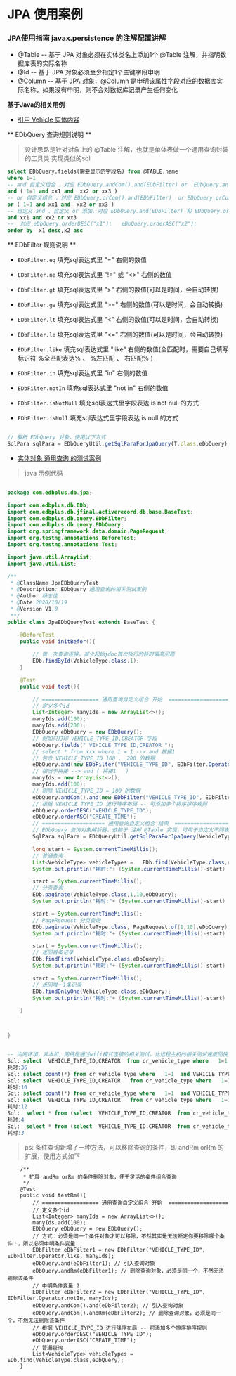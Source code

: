
# JPA 使用案例

### JPA使用指南 javax.persistence 的注解配置讲解
- @Table -- 基于 JPA 对象必须在实体类名上添加1个 @Table 注解，并指明数据库表的实际名称
- @Id -- 基于 JPA 对象必须至少指定1个主键字段申明
- @Column -- 基于 JPA 对象，@Column 是申明该属性字段对应的数据库实际名称，如果没有申明，则不会对数据库记录产生任何变化

**基于Java的相关用例**

- [引用 Vehicle 实体内容](../../src/test/java/com/edb/cloud/jfinal/activerecord/db/jpa/VehicleType.java)

** EDbQuery 查询规则说明 **
> 设计思路是针对对象上的 @Table 注解，也就是单体表做一个通用查询封装的工具类
> 实现类似的sql

```sql
select EDbQuery.fields(需要显示的字段名) from @TABLE.name 
where 1=1
-- and 自定义组合 ，对应 EDbQuery.andCom().and(EDbFilter) or  EDbQuery.andCom().or(EDbFilter)
and ( 1=1 and xx1 and  xx2 or xx3 )
-- or 自定义组合 ，对应 EDbQuery.orCom().and(EDbFilter)  or EDbQuery.orCom().or(EDbFilter) 
or ( 1=1 and xx1 and  xx2 or xx3 )
-- 自定义 and 、自定义 or 添加，对应 EDbQuery.and(EDbFilter) 和 EDbQuery.or(EDbFilter)
and xx1 and xx2 or xx3
--  对应 eDbQuery.orderDESC("x1");   eDbQuery.orderASC("x2");
order by  x1 desc,x2 asc

```

** EDbFilter 规则说明 **

- `EDbFilter.eq`   填充sql表达式里 "=" 右侧的数值

- `EDbFilter.ne`   填充sql表达式里 "!=" 或 "<>" 右侧的数值

- `EDbFilter.gt`   填充sql表达式里 ">"  右侧的数值(可以是时间，会自动转换)

- `EDbFilter.ge`   填充sql表达式里 ">="  右侧的数值(可以是时间，会自动转换)

- `EDbFilter.lt`   填充sql表达式里 "<"  右侧的数值(可以是时间，会自动转换)

- `EDbFilter.le`   填充sql表达式里 "<="  右侧的数值(可以是时间，会自动转换)

- `EDbFilter.like`  填充sql表达式里 "like"  右侧的数值(全匹配时，需要自己填写标识符 %全匹配表达% 、 %左匹配 、 右匹配% )

- `EDbFilter.in`    填充sql表达式里 "in"  右侧的数值

- `EDbFilter.notIn`     填充sql表达式里 "not in"  右侧的数值

- `EDbFilter.isNotNull` 填充sql表达式里字段表达 is not null 的方式 

- `EDbFilter.isNull`    填充sql表达式里字段表达 is null 的方式 

```javascript

// 解析 EDbQuery 对象，使用以下方式
SqlPara sqlPara = EDbQueryUtil.getSqlParaForJpaQuery(T.class,eDbQuery);

```

- [实体对象 通用查询 的测试案例](../../src/test/java/com/edb/cloud/jfinal/activerecord/db/jpa/JpaEDbQueryTest.java)

> java 示例代码

```java

package com.edbplus.db.jpa;

import com.edbplus.db.EDb;
import com.edbplus.db.jfinal.activerecord.db.base.BaseTest;
import com.edbplus.db.query.EDbFilter;
import com.edbplus.db.query.EDbQuery;
import org.springframework.data.domain.PageRequest;
import org.testng.annotations.BeforeTest;
import org.testng.annotations.Test;

import java.util.ArrayList;
import java.util.List;

/**
 * @ClassName JpaEDbQueryTest
 * @Description: EDbQuery 通用查询的相关测试案例
 * @Author 杨志佳
 * @Date 2020/10/19
 * @Version V1.0
 **/
public class JpaEDbQueryTest extends BaseTest {

    @BeforeTest
    public void initBefor(){
        
        // 做一次查询连接，减少起始jdbc首次执行的耗时偏高问题
        EDb.findById(VehicleType.class,1);
    }

    @Test
    public void test(){

        // ================== 通用查询自定义组合 开始  ===================
        // 定义多个id
        List<Integer> manyIds = new ArrayList<>();
        manyIds.add(100);
        manyIds.add(200);
        EDbQuery eDbQuery = new EDbQuery();
        // 假如只打印 VEHICLE_TYPE_ID,CREATOR 字段
        eDbQuery.fields(" VEHICLE_TYPE_ID,CREATOR ");
        // select * from xxx where 1 = 1 --> and 拼接1
        // 包含 VEHICLE_TYPE_ID 100 、 200 的数据
        eDbQuery.and(new EDbFilter("VEHICLE_TYPE_ID", EDbFilter.Operator.in, manyIds));
        // 相当于拼接 --> and ( 拼接1   )
        manyIds = new ArrayList<>();
        manyIds.add(100);
        // 剔除 VEHICLE_TYPE_ID = 100 的数据
        eDbQuery.andCom().and(new EDbFilter("VEHICLE_TYPE_ID", EDbFilter.Operator.notIn, manyIds));
        // 根据 VEHICLE_TYPE_ID 进行降序布局 -- 可添加多个排序排序规则
        eDbQuery.orderDESC("VEHICLE_TYPE_ID");
        eDbQuery.orderASC("CREATE_TIME");
        // ==================== 通用查询自定义组合 结束  ===================
        // EDbQuery 查询对象解析器，依赖于 注解 @Table 实现，可用于自定义不同表视图切换时使用
        SqlPara sqlPara = EDbQueryUtil.getSqlParaForJpaQuery(VehicleType.class,eDbQuery);

        long start = System.currentTimeMillis();
        // 普通查询
        List<VehicleType> vehicleTypes =   EDb.find(VehicleType.class,eDbQuery);
        System.out.println("耗时:"+ (System.currentTimeMillis()-start) );

        start = System.currentTimeMillis();
        // 分页查询
        EDb.paginate(VehicleType.class,1,10,eDbQuery);
        System.out.println("耗时:"+ (System.currentTimeMillis()-start) );

        start = System.currentTimeMillis();
        // PageRequest 分页查询
        EDb.paginate(VehicleType.class, PageRequest.of(1,10),eDbQuery);
        System.out.println("耗时:"+ (System.currentTimeMillis()-start) );

        start = System.currentTimeMillis();
        // 返回首条记录
        EDb.findFirst(VehicleType.class,eDbQuery);
        System.out.println("耗时:"+ (System.currentTimeMillis()-start) );

        start = System.currentTimeMillis();
        // 返回唯一1条记录
        EDb.findOnlyOne(VehicleType.class,eDbQuery);
        System.out.println("耗时:"+ (System.currentTimeMillis()-start) );

    }



}

```

```sql

-- 内网环境，非本机，网络是通过wifi模式连接的相关测试，比远程主机的相关测试速度回快点，实际上云上服务器的响应更快
Sql: select  VEHICLE_TYPE_ID,CREATOR  from cr_vehicle_type where   1=1  and VEHICLE_TYPE_ID in (?,?) and ( 1=1  and VEHICLE_TYPE_ID not in (?) ) order by VEHICLE_TYPE_ID desc,CREATE_TIME asc
耗时:36
Sql: select count(*) from cr_vehicle_type where   1=1  and VEHICLE_TYPE_ID in (?,?) and ( 1=1  and VEHICLE_TYPE_ID not in (?) ) 
Sql: select  VEHICLE_TYPE_ID,CREATOR   from cr_vehicle_type where   1=1  and VEHICLE_TYPE_ID in (?,?) and ( 1=1  and VEHICLE_TYPE_ID not in (?) ) order by VEHICLE_TYPE_ID desc,CREATE_TIME asc limit 0, 10
耗时:10
Sql: select count(*) from cr_vehicle_type where   1=1  and VEHICLE_TYPE_ID in (?,?) and ( 1=1  and VEHICLE_TYPE_ID not in (?) ) 
Sql: select  VEHICLE_TYPE_ID,CREATOR   from cr_vehicle_type where   1=1  and VEHICLE_TYPE_ID in (?,?) and ( 1=1  and VEHICLE_TYPE_ID not in (?) ) order by VEHICLE_TYPE_ID desc,CREATE_TIME asc limit 0, 10
耗时:12
Sql:  select * from (select  VEHICLE_TYPE_ID,CREATOR  from cr_vehicle_type where   1=1  and VEHICLE_TYPE_ID in (?,?) and ( 1=1  and VEHICLE_TYPE_ID not in (?) ) order by VEHICLE_TYPE_ID desc,CREATE_TIME asc) as edb_findFirst_tb limit 2
耗时:4
Sql:  select * from (select  VEHICLE_TYPE_ID,CREATOR  from cr_vehicle_type where   1=1  and VEHICLE_TYPE_ID in (?,?) and ( 1=1  and VEHICLE_TYPE_ID not in (?) ) order by VEHICLE_TYPE_ID desc,CREATE_TIME asc) as edb_findFirst_tb limit 2
耗时:3


```
> ps: 条件查询新增了一种方法，可以移除查询的条件，即 andRm orRm 的扩展，使用方式如下

```
    /**
     * 扩展 andRm orRm 的条件删除对象，便于灵活的条件组合查询
     */
    @Test
    public void testRm(){
        // ================== 通用查询自定义组合 开始  ===================
        // 定义多个id
        List<Integer> manyIds = new ArrayList<>();
        manyIds.add(100);
        EDbQuery eDbQuery = new EDbQuery();
        // 方式：必须是同一个条件对象才可以移除，不然其实是无法断定你要移除哪个条件！，所以必须申明条件变量
        EDbFilter eDbFilter1 = new EDbFilter("VEHICLE_TYPE_ID", EDbFilter.Operator.like, manyIds);
        eDbQuery.and(eDbFilter1); // 引入查询对象
        eDbQuery.andRm(eDbFilter1); // 删除查询对象，必须是同一个，不然无法剔除该条件
        // 申明条件变量 2
        EDbFilter eDbFilter2 = new EDbFilter("VEHICLE_TYPE_ID", EDbFilter.Operator.notIn, manyIds);
        eDbQuery.andCom().and(eDbFilter2); // 引入查询对象
        eDbQuery.andCom().andRm(eDbFilter2); // 删除查询对象，必须是同一个，不然无法剔除该条件
        // 根据 VEHICLE_TYPE_ID 进行降序布局 -- 可添加多个排序排序规则
        eDbQuery.orderDESC("VEHICLE_TYPE_ID");
        eDbQuery.orderASC("CREATE_TIME");
        // 普通查询
        List<VehicleType> vehicleTypes =   EDb.find(VehicleType.class,eDbQuery);
    }
```

